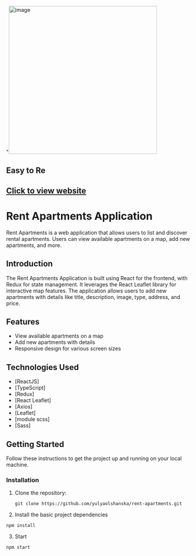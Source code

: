 "<img width="400" alt="image" src="https://github.com/yulyaolshanska/rent-apartments/assets/63751946/4136a258-fc9c-4be9-b0c9-978e9bfaa6ba">


## Easy to Re

## [Click to view website](https://easy-to-rent.netlify.app/)

# Rent Apartments Application

Rent Apartments is a web application that allows users to list and discover rental apartments. Users can view available apartments on a map, add new apartments, and more.

## Introduction

The Rent Apartments Application is built using React for the frontend, with Redux for state management. It leverages the React Leaflet library for interactive map features. The application allows users to add new apartments with details like title, description, image, type, address, and price.

## Features

- View available apartments on a map
- Add new apartments with details
- Responsive design for various screen sizes

## Technologies Used

- [ReactJS]
- [TypeScript]
- [Redux]
- [React Leaflet]
- [Axios]
- [Leaflet]
- [module scss]
- [Sass]

## Getting Started

Follow these instructions to get the project up and running on your local machine.

### Installation

1. Clone the repository:

   ```code
   git clone https://github.com/yulyaolshanska/rent-apartments.git

   ```

2. Install the basic project dependencies

```code
npm install
```

3. Start

```code
npm start
```
